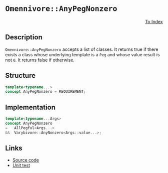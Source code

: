 <!-- Copyright 2024 Feng Mofan
SPDX-License-Identifier: Apache-2.0 -->

# `Omennivore::AnyPegNonzero`

<p style='text-align: right;'><a href="../../concepts.md#omennivore-any-peg-nonzero">To Index</a></p>

## Description

`Omennivore::AnyPegNonzero` accepts a list of classes.
It returns true if there exists a class whose underlying template is a `Peg` and whose value result is not `0`. It returns false if otherwise.

## Structure

```C++
template<typename...>
concept AnyPegNonzero = REQUIREMENT;
```

## Implementation

```C++
template<typename...Args>
concept AnyPegNonzero
=   AllPegful<Args...>
&&  Varybivore::AnyNonzero<Args::value...>;
```

## Links

- [Source code](../../../../conceptrodon/omennivore/concepts/any_peg_nonzero.hpp)
- [Unit test](../../../../tests/unit/concepts/omennivore/any_peg_nonzero.test.hpp)
